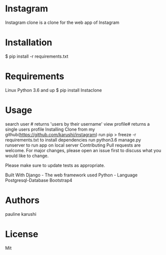 # Instagram
Instagram clone is a clone for the web app of Instagram

# Installation
$ pip install -r requirements.txt

# Requirements
Linux
Python 3.6 and up
$ pip install Instaclone

# Usage
search user # returns 'users by their username'
view profile# returns a single users profile
Installing
Clone  from my github(https://github.com/karushi/instagram)
run pip > freeze -r requirements.txt to install dependencies
run python3.6 manage.py runserver to run app on local server
Contributing
Pull requests are welcome. For major changes, please open an issue first to discuss what you would like to change.

Please make sure to update tests as appropriate.

Built With
Django - The web framework used
Python - Language
Postgresql-Database
Bootstrap4
# Authors
pauline karushi 

# License
Mit